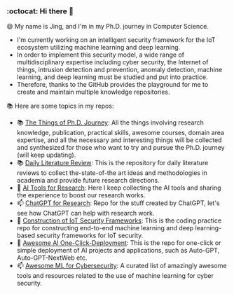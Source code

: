 ### :octocat: Hi there 👋

😄 My name is Jing, and I'm in my Ph.D. journey in Computer Science.
- I'm currently working on an intelligent security framework for the IoT ecosystem utilizing machine learning and deep learning. 
- In order to implement this security model, a wide range of multidisciplinary expertise including cyber security, the Internet of things, intrusion detection and prevention, anomaly detection, machine learning, and deep learning must be studied and put into practice.
- Therefore, thanks to the GitHub provides the playground for me to create and maintain multiple knowledge repositories.

📚 Here are some topics in my repos:

- 📚 [The Things of Ph.D. Journey](https://github.com/goldboy225/PhD-Journey): All the things involving research knowledge, publication, practical skills, awesome courses, domain area expertise, and all the necessary and interesting things will be collected and synthesized for those who want to try and pursue the Ph.D. journey (will keep updating).
- 📚 [Daily Literature Review](https://github.com/goldboy225/PhD-Journey/blob/main/Literatures%20Daily.md): This is the repository for daily literature reviews to collect the-state-of-the art ideas and methodologies in academia and provide future research directions.
- 🔭 [AI Tools for Research](https://github.com/goldboy225/AI-Tools-for-Research): Here I keep collecting the AI tools and sharing the experience to boost our research works.
- 📫 [ChatGPT for Research](https://github.com/goldboy225/ChatGPT-for-Research): Repo for the stuff created by ChatGPT, let's see how ChatGPT can help with research work.
- 🌱 [Construction of IoT Security Frameworks](https://github.com/goldboy225/Intelligent-IoT-Security-Frameworks): This is the coding practice repo for constructing end-to-end machine learning and deep learning-based security frameworks for IoT security.
- 👯 [Awesome AI One-Click-Deployment](https://github.com/goldboy225/Awesome-AI-One-Click-Deployment): This is the repo for one-click or simple deployment of AI projects and applications, such as Auto-GPT, Auto-GPT-NextWeb etc.
- 📫 [Awesome ML for Cybersecurity](https://github.com/goldboy225/awesome-ml-for-cybersecurity): A curated list of amazingly awesome tools and resources related to the use of machine learning for cyber security.
